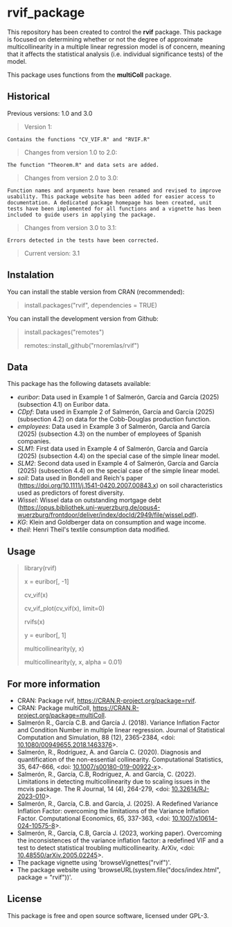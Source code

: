 # rvif_package

This repository has been created to control the **rvif** package. This package is focused on determining whether or not the degree of approximate multicollinearity in a multiple linear regression model is of concern, meaning that it affects the statistical analysis (i.e. individual significance tests) of the model.

This package uses functions from the **multiColl** package.

## Historical

Previous versions: 1.0 and 3.0

> Version 1:

    Contains the functions "CV_VIF.R" and "RVIF.R"

> Changes from version 1.0 to 2.0:

    The function "Theorem.R" and data sets are added.

> Changes from version 2.0 to 3.0:

    Function names and arguments have been renamed and revised to improve usability. This package website has been added for easier access to documentation. A dedicated package homepage has been created, unit tests have been implemented for all functions and a vignette has been included to guide users in applying the package.

> Changes from version 3.0 to 3.1:

    Errors detected in the tests have been corrected.

> Current version: 3.1

## Instalation

You can install the stable version from CRAN (recommended):

> install.packages("rvif", dependencies = TRUE)

You can install the development version from Github:

> install.packages("remotes")
> 
> remotes::install_github("rnoremlas/rvif")

## Data

This package has the following datasets available:

- *euribor*: Data used in Example 1 of Salmerón, García and García (2025) (subsection 4.1) on Euribor data.
- *CDpf*: Data used in Example 2 of Salmerón, García and García (2025) (subsection 4.2) on data for the Cobb-Douglas production function.
- *employees*: Data used in Example 3 of Salmerón, García and García (2025) (subsection 4.3) on the number of employees of Spanish companies.
- *SLM1*: First data used in Example 4 of Salmerón, García and García (2025) (subsection 4.4) on the special case of the simple linear model.
- *SLM2*: Second data used in Example 4 of Salmerón, García and García (2025) (subsection 4.4) on the special case of the simple linear model.
- *soil*: Data used in Bondell and Reich's paper (<https://doi.org/10.1111/j.1541-0420.2007.00843.x>) on soil characteristics used as predictors of forest diversity.
- *Wissel*: Wissel data on outstanding mortgage debt (<https://opus.bibliothek.uni-wuerzburg.de/opus4-wuerzburg/frontdoor/deliver/index/docId/2949/file/wissel.pdf>).
- *KG*: Klein and Goldberger data on consumption and wage income.
- *theil*: Henri Theil's textile consumption data modified.

## Usage

> library(rvif)
>
> 
> x = euribor[, -1]
> 
> cv_vif(x)
> 
> cv_vif_plot(cv_vif(x), limit=0)
>
> 
> rvifs(x)
>
> 
> y = euribor[, 1]
> 
> multicollinearity(y, x)
> 
> multicollinearity(y, x, alpha = 0.01)

## For more information

- CRAN: Package rvif, <https://CRAN.R-project.org/package=rvif>.
- CRAN: Package multiColl, <https://CRAN.R-project.org/package=multiColl>.
- Salmerón R., García C.B. and García J. (2018). Variance Inflation Factor and Condition Number in multiple linear regression. Journal of Statistical Computation and Simulation, 88 (12), 2365-2384, <doi: [10.1080/00949655.2018.1463376](https://doi.org/10.1080/00949655.2018.1463376)>.
- Salmerón, R., Rodríguez, A. and García C. (2020). Diagnosis and quantification of the non-essential collinearity. Computational Statistics, 35, 647-666, <doi: [10.1007/s00180-019-00922-x](https://doi.org/10.1007/s00180-019-00922-x)>.
- Salmerón, R., García, C.B, Rodríguez, A. and García, C. (2022). Limitations in detecting multicollinearity due to scaling issues in the mcvis package. The R Journal, 14 (4), 264-279, <doi: [10.32614/RJ-2023-010](https://journal.r-project.org/articles/RJ-2023-010/)>.
- Salmerón, R., García, C.B. and García, J. (2025). A Redefined Variance Inflation Factor: overcoming the limitations of the Variance Inflation Factor. Computational Economics, 65, 337-363, <doi: [10.1007/s10614-024-10575-8](https://doi.org/10.1007/s10614-024-10575-8)>.
- Salmerón, R., García, C.B, García J. (2023, working paper). Overcoming the inconsistences of the variance inflation factor: a redefined VIF and a test to detect statistical troubling multicollinearity. ArXiv, <doi: [10.48550/arXiv.2005.02245](https://arxiv.org/abs/2005.02245)>.
- The package vignette using 'browseVignettes("rvif")'.
- The package website using 'browseURL(system.file("docs/index.html", package = "rvif"))'.

## License

This package is free and open source software, licensed under GPL-3.
